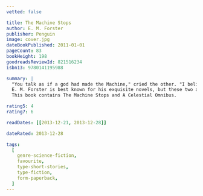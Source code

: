 ```yaml
---
vetted: false

title: The Machine Stops
author: E. M. Forster
publisher: Penguin
image: cover.jpg
dateBookPublished: 2011-01-01
pageCount: 83
bookHeight: 198
goodreadsReviewId: 821516234
isbn13: 9780141195988

summary: |
  "You talk as if a god had made the Machine," cried the other. "I believe that you pray to it when you are unhappy. Men made it, do not forget that."
  E. M. Forster is best known for his exquisite novels, but these two affecting short stories brilliantly combine the fantastical with the allegorical. In 'The Machine Stops', humanity has isolated itself beneath the ground, enmeshed in automated comforts, and in 'The Celestial Omnibus' a young boy takes a trip his parents believe impossible.
  This book contains The Machine Stops and A Celestial Omnibus.

rating5: 4
rating7: 6

readDates: [[2013-12-21, 2013-12-28]]

dateRated: 2013-12-28

tags:
  [
    genre-science-fiction,
    favourite,
    type-short-stories,
    type-fiction,
    form-paperback,
  ]
---
```

